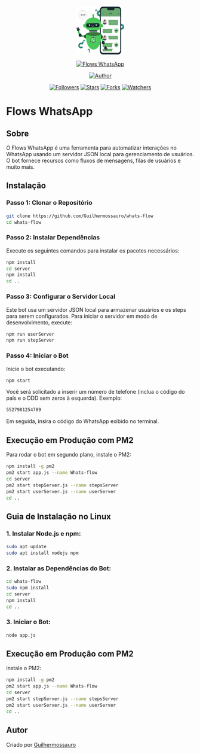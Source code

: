 <p align="center">
  <img src="https://github.com/Guilhermossauro/whats-flow/blob/main/logo.png" width="128" height="128"/>
</p>

<p align="center">
  <a href="#"><img title="Flows WhatsApp" src="https://img.shields.io/badge/Flows WhatsApp-blue?colorA=%23ff0000&colorB=%23017e40&style=for-the-badge"></a>
</p>

<p align="center">
  <a href="https://github.com/Guilhermossauro"><img title="Author" src="https://img.shields.io/badge/Author-Guilhermossauro-red.svg?style=for-the-badge&logo=github"></a>
</p>

<p align="center">
  <a href="https://github.com/Guilhermossauro/Baileys-Natsuki/followers"><img title="Followers" src="https://img.shields.io/github/followers/Guilhermossauro?color=blue&style=flat-square"></a>
  <a href="https://github.com/Guilhermossauro/Baileys-Natsuki/stargazers"><img title="Stars" src="https://img.shields.io/github/stars/Guilhermossauro/Baileys-Natsuki?color=red&style=flat-square"></a>
  <a href="https://github.com/Guilhermossauro/Baileys-Natsuki/network/members"><img title="Forks" src="https://img.shields.io/github/forks/Guilhermossauro/Baileys-Natsuki?color=red&style=flat-square"></a>
  <a href="https://github.com/Guilhermossauro/Baileys-Natsuki/watchers"><img title="Watchers" src="https://img.shields.io/github/watchers/Guilhermossauro/Baileys-Natsuki?label=Watchers&color=blue&style=flat-square"></a>
</p>


# Flows WhatsApp

## Sobre
O Flows WhatsApp é uma ferramenta para automatizar interações no WhatsApp usando um servidor JSON local para gerenciamento de usuários. O bot fornece recursos como fluxos de mensagens, filas de usuários e muito mais.

## Instalação

### Passo 1: Clonar o Repositório
```bash
git clone https://github.com/Guilhermossauro/whats-flow
cd whats-flow
```

### Passo 2: Instalar Dependências
Execute os seguintes comandos para instalar os pacotes necessários:
```bash
npm install
cd server
npm install
cd ..
```

### Passo 3: Configurar o Servidor Local
Este bot usa um servidor JSON local para armazenar usuários e os steps para serem configurados. Para iniciar o servidor em modo de desenvolvimento, execute:
```bash
npm run userServer
npm run stepServer
```

### Passo 4: Iniciar o Bot
Inicie o bot executando:
```bash
npm start
```

Você será solicitado a inserir um número de telefone (inclua o código do país e o DDD sem zeros à esquerda). Exemplo:
```bash
5527981254789
```
Em seguida, insira o código do WhatsApp exibido no terminal.

## Execução em Produção com PM2
Para rodar o bot em segundo plano, instale o PM2:
```bash
npm install -g pm2
pm2 start app.js --name Whats-flow
cd server
pm2 start stepServer.js --name stepsServer
pm2 start userServer.js --name userServer
cd ..
```

## Guia de Instalação no Linux

### 1. Instalar Node.js e npm:
```bash
sudo apt update
sudo apt install nodejs npm
```

### 2. Instalar as Dependências do Bot:
```bash
cd whats-flow
sudo npm install
cd server
npm install
cd ..
```

### 3. Iniciar o Bot:

```bash
node app.js
```

## Execução em Produção com PM2
instale o PM2:
```bash
npm install -g pm2
pm2 start app.js --name Whats-flow
cd server
pm2 start stepServer.js --name stepsServer
pm2 start userServer.js --name userServer
cd ..
```

## Autor
Criado por [Guilhermossauro](https://github.com/Guilhermossauro)
